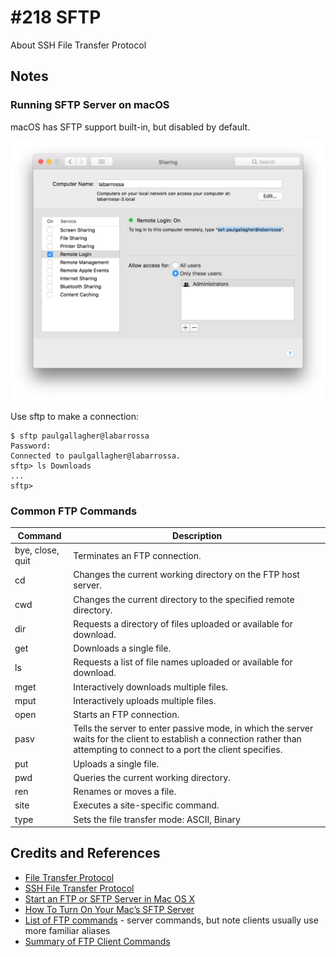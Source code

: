 # #218 SFTP

About SSH File Transfer Protocol

## Notes


### Running SFTP Server on macOS

macOS has SFTP support built-in, but disabled by default.

![macos_sharing](./assets/macos_sharing.png?raw=true)

Use sftp to make a connection:

    $ sftp paulgallagher@labarrossa
    Password:
    Connected to paulgallagher@labarrossa.
    sftp> ls Downloads
    ...
    sftp>


### Common FTP Commands

| Command          | Description |
|------------------|-------------|
| bye, close, quit | Terminates an FTP connection. |
| cd               | Changes the current working directory on the FTP host server. |
| cwd              | Changes the current directory to the specified remote directory. |
| dir              | Requests a directory of files uploaded or available for download. |
| get              | Downloads a single file. |
| ls               | Requests a list of file names uploaded or available for download. |
| mget             | Interactively downloads multiple files. |
| mput             | Interactively uploads multiple files. |
| open             | Starts an FTP connection. |
| pasv             | Tells the server to enter passive mode, in which the server waits for the client to establish a connection rather than attempting to connect to a port the client specifies. |
| put              | Uploads a single file. |
| pwd              | Queries the current working directory. |
| ren              | Renames or moves a file. |
| site             | Executes a site-specific command. |
| type             | Sets the file transfer mode: ASCII,  Binary |

## Credits and References

* [File Transfer Protocol](https://en.wikipedia.org/wiki/File_Transfer_Protocol)
* [SSH File Transfer Protocol](https://en.wikipedia.org/wiki/SSH_File_Transfer_Protocol)
* [Start an FTP or SFTP Server in Mac OS X](https://osxdaily.com/2011/09/29/start-an-ftp-or-sftp-server-in-mac-os-x-lion/)
* [How To Turn On Your Mac’s SFTP Server](https://www.maciverse.com/how-to-turn-on-your-macs-sftp.html)
* [List of FTP commands](https://en.wikipedia.org/wiki/List_of_FTP_commands) - server commands, but note clients usually use more familiar aliases
* [Summary of FTP Client Commands](https://www.ibm.com/docs/en/scbn?topic=SSRJDU/gateway_services/ftp_globalec/SCN_Summary_of_FTP_Client_Commands_b.html)
